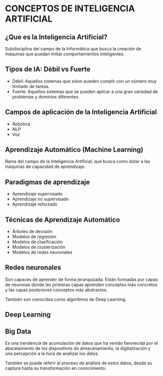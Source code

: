 # CONCEPTOS DE INTELIGENCIA ARTIFICIAL

## ¿Que es la Inteligencia Artificial?

Subdisciplina del campo de la Informática que busca la creación de máquinas que puedan imitar comportamientos inteligentes.

## Tipos de IA: Dèbil vs Fuerte

* Débil: Aquellos sistemas que solon pueden cumplir con un número muy limitado de tareas.
* Fuerte: Aquellos sistemas que se pueden aplicar a una gran variedad de problemas y dominios diferentes.

## Campos de aplicación de la Inteligencia Artificial

* Robótica
* NLP
* Voz

## Aprendizaje Automático (Machine Learning)

Rama del campo de la Inteligencia Artificial, que busca como dotar a las máquinas de capacidad de aprendizaje.

## Paradigmas de aprendizaje

* Aprendizaje supervisado
* Aprendizaje no supervisado
* Aprendizaje reforzado

## Técnicas de Aprendizaje Automático

* Árboles de decisión
* Modelos de regresión
* Modelos de clasificación
* Modelos de clusterización
* Modelos de redes neuronales

## Redes neuronales

Son capaces de aprender de forma jerarquizada. Están formadas por capas de neuronas donde las primeras capas aprenden conceptos más concretos y las capas posteriores conceptos más abstractos.

También son conocidos como algoritmos de Deep Learning.

## Deep Learning

## Big Data
Es una trendencia de acumulación de datos que ha venido favorecida por el abaratamiento de los dispositivos de almacenamiento, la digitalización y una percepción a la hora de analizar los datos.

También se puede referir al proceso de análisis de estos datos, desde su captura hasta su transformación en conocimiento.
